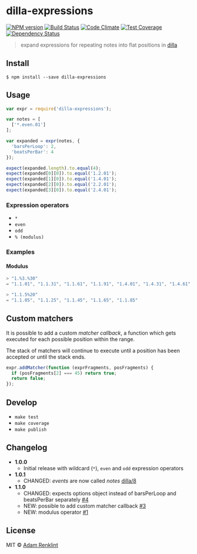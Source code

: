 # dilla-expressions

[![NPM version](https://badge.fury.io/js/dilla-expressions.png)](http://badge.fury.io/js/dilla-expressions) [![Build Status](https://travis-ci.org/adamrenklint/dilla-expressions.png?branch=master)](https://travis-ci.org/adamrenklint/dilla-expressions) [![Code Climate](https://codeclimate.com/github/adamrenklint/dilla-expressions.png)](https://codeclimate.com/github/adamrenklint/dilla-expressions) [![Test Coverage](https://codeclimate.com/github/adamrenklint/dilla-expressions/badges/coverage.svg)](https://codeclimate.com/github/adamrenklint/dilla-expressions) [![Dependency Status](https://david-dm.org/adamrenklint/dilla-expressions.png?theme=shields.io)](https://david-dm.org/adamrenklint/dilla-expressions)

> expand expressions for repeating notes into flat positions in [dilla](https://github.com/adamrenklint/dilla)

## Install

```
$ npm install --save dilla-expressions
```

## Usage

```javascript
var expr = require('dilla-expressions');

var notes = [
  ['*.even.01']
];

var expanded = expr(notes, {
  'barsPerLoop': 2,
  'beatsPerBar': 4
});

expect(expanded.length).to.equal(4);
expect(expanded[0][0]).to.equal('1.2.01');
expect(expanded[1][0]).to.equal('1.4.01');
expect(expanded[2][0]).to.equal('2.2.01');
expect(expanded[3][0]).to.equal('2.4.01');
```

### Expression operators

- ```*```
- ```even```
- ```odd```
- ```% (modulus)```

### Examples

#### Modulus

```js
> "1.%3.%30"
= "1.1.01", "1.1.31", "1.1.61", "1.1.91", "1.4.01", "1.4.31", "1.4.61", "1.4.91"

> "1.1.5%20"
= "1.1.05", "1.1.25", "1.1.45", "1.1.65", "1.1.85"
```

## Custom matchers

It is possible to add a custom *matcher callback*, a function which gets executed for each possible position within the range.

The stack of matchers will continue to execute until a position has been accepted or until the stack ends.

```js
expr.addMatcher(function (exprFragments, posFragments) {
  if (posFragments[2] === 45) return true;
  return false;
});
```

## Develop

- ```make test```
- ```make coverage```
- ```make publish```

## Changelog

- **1.0.0**
  - Initial release with wildcard (```*```), ```even``` and ```odd``` expression operators
- **1.0.1**
  - CHANGED: *events* are now called *notes* [dilla/8](https://github.com/adamrenklint/dilla/issues/8)
- **1.1.0**
  - CHANGED: expects options object instead of barsPerLoop and beatsPerBar separately [#4](https://github.com/adamrenklint/dilla-expressions/issues/4)
  - NEW: possible to add custom matcher callback [#3](https://github.com/adamrenklint/dilla-expressions/issues/3)
  - NEW: modulus operator [#1](https://github.com/adamrenklint/dilla-expressions/issues/1)

## License

MIT © [Adam Renklint](http://adamrenklint.com)
